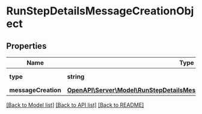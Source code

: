 # RunStepDetailsMessageCreationObject

## Properties
Name | Type | Description | Notes
------------ | ------------- | ------------- | -------------
**type** | **string** | Always &#x60;message_creation&#x60;. | 
**messageCreation** | [**OpenAPI\Server\Model\RunStepDetailsMessageCreationObjectMessageCreation**](RunStepDetailsMessageCreationObjectMessageCreation.md) |  | 

[[Back to Model list]](../README.md#documentation-for-models) [[Back to API list]](../README.md#documentation-for-api-endpoints) [[Back to README]](../README.md)


